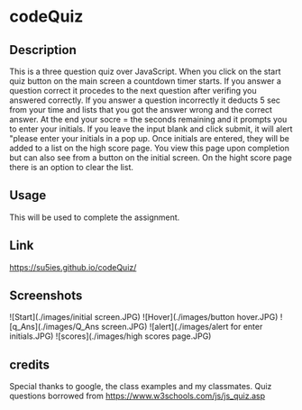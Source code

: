 # codeQuiz

## Description

This is a three question quiz over JavaScript. When you click on the start quiz button on the main screen a countdown timer starts. If you answer a question correct it procedes to the next question after verifing you answered correctly. If you answer a question incorrectly it deducts 5 sec from your time and lists that you got the answer wrong and the correct answer. At the end your socre = the seconds remaining and it prompts you to enter your initials. If you leave the input blank and click submit, it will alert "please enter your initials in a pop up. Once initials are entered, they will be added to a list on the high score page. You view this page upon completion but can also see from a button on the initial screen. On the hight score page there is an option to clear the list. 

## Usage

This will be used to complete the assignment. 

## Link

https://su5ies.github.io/codeQuiz/

## Screenshots


![Start](./images/initial screen.JPG)
![Hover](./images/button hover.JPG)
![q_Ans](./images/Q_Ans screen.JPG)
![alert](./images/alert for enter initials.JPG)
![scores](./images/high scores page.JPG)

## credits

Special thanks to google, the class examples and my classmates. 
Quiz questions borrowed from https://www.w3schools.com/js/js_quiz.asp



